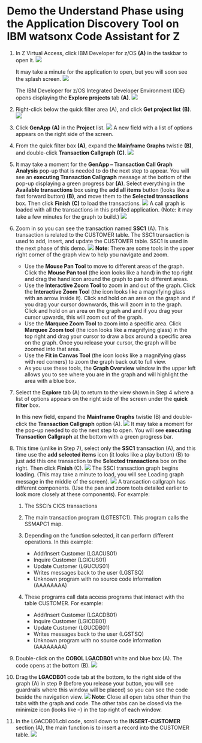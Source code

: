 # Demo the Understand Phase using the Application Discovery Tool on IBM watsonx Code Assistant for Z 
1. In Z Virtual Access, click IBM Developer for z/OS **(A)** in the taskbar to open it.
   ![](images/taskbar1.png)
   
   It may take a minute for the application to open, but you will soon see the splash screen.
   ![](images/splash.png)

   The IBM Developer for z/OS Integrated Developer Environment (IDE) opens displaying the **Explore projects** tab **(A)**.
   ![](images/explorprojects1.png)

2. Right-click below the quick filter area (A), and click **Get project list** **(B)**.
   ![](images/getprojlist.png)

3. Click **GenApp** **(A)** in the **Project** list.
   ![](images/GenApp.png)
   A new field with a list of options appears on the right side of the screen.

4. From the quick filter box **(A)**, expand the **Mainframe Graphs** twistie **(B)**, and double-click **Transaction Callgraph** **(C)**.
   ![](images/transactioncallgraph.png)

5. It may take a moment for the **GenApp – Transaction Call Graph Analysis** pop-up that is needed to do the next step to appear.
   You will see an **executing Transaction Callgraph** message at the bottom of the pop-up displaying a green progress bar **(A)**.
   Select everything in the **Available transactions** box using the **add all items** button (looks like a fast forward button) **(B)**, and move them to the **Selected transactions** box.
   Then click **Finish** **(C)** to load the transactions.
   ![](images/GenApp-selecttransactions.png)
   A call graph is loaded with all the transactions in this profiled application. (Note: it may take a few minutes for the graph to build.)
   ![](images/callgraph.png)

6. Zoom in so you can see the transaction named **SSC1** (A). This transaction is related to the CUSTOMER table. The SSC1 transaction is used to add, insert, and update the CUSTOMER table. SSC1 is used in the next phase of this demo.
   ![](images/ssc1callgraph.png)
   **Note**: There are some tools in the upper right corner of the graph view to help you navigate and zoom.
   
   - Use the **Mouse Pan Tool** to move to different areas of the graph. Click the **Mouse Pan tool** (the icon looks like a hand) in the top right and drag the hand icon around the graph to pan to different areas.
   - Use the **Interactive Zoom Tool** to zoom in and out of the graph. Click the **Interactive Zoom Tool** (the icon looks like a magnifying glass with an arrow inside it). Click and hold on an area on the graph and if you drag your cursor downwards, this will zoom in to the graph. Click and hold on an area on the graph and and if you drag your cursor upwards, this will zoom out of the graph.
   - Use the **Marquee Zoom Tool** to zoom into a specific area. Click **Marquee Zoom tool** (the icon looks like a magnifying glass) in the top right and drag your cursor to draw a box around a specific area on the graph. Once you release your cursor, the graph will be zoomed into that area.
   - Use the **Fit in Canvas Tool** (the icon looks like a magnifying glass with red corners) to zoom the graph back out to full view. 
   - As you use these tools, the **Graph Overview** window in the upper left allows you to see where you are in the graph and will highlight the area with a blue box.

7. Select the **Explore** tab (A) to return to the view shown in Step 4 where a list of options appears on the right side of the screen under the **quick filter** box. 
   
   In this new field, expand the **Mainframe Graphs** twistie (B) and double-click the **Transaction Callgraph** option (A).
   ![](images/quickfilter1.png)
   It may take a moment for the pop-up needed to do the next step to open. You will see **executing Transaction Callgraph** at the bottom with a green progress bar.
2. This time (unlike in Step 7), select only the **SSC1** transaction (A), and this time use the **add selected items** icon (it looks like a play button) (B) to just add this one transaction to the **Selected transactions** box on the right. Then click **Finish** (C).
   ![](images/ssc1-select-finish.png)
   The SSCI transaction graph begins loading. (This may take a minute to load, you will see Loading graph message in the middle of the screen).
   ![](images/callgraphssc1.png)
   A transaction callgraph has different components. (Use the pan and zoom tools detailed earlier to look more closely at these components). For example:
   1. The SSCI’s CICS transactions 
   2. The main transaction program (LGTESTC1). This program calls the SSMAPC1 map.
   3. Depending on the function selected, it can perform different operations. In this example:
      - Add/Insert Customer (LGACUS01)
      - Inquire Customer (LGICUS01)
      - Update Customer (LGUCUS01)
      - Writes messages back to the user (LGSTSQ)
      - Unknown program with no source code information (AAAAAAAA)

   4. These programs call data access programs that interact with the table CUSTOMER. For example:
      - Add/Insert Customer (LGACDB01)
      - Inquire Customer (LGICDB01)
      - Update Customer (LGUCDB01)
      - Writes messages back to the user (LGSTSQ)
      - Unknown program with no source code information (AAAAAAAA)

9.	Double-click on the **COBOL LGACDB01** white and blue box (A). The code opens at the bottom (B).
   ![](images/cobollgacdbo1.png)
10.	Drag the **LGACDB01** code tab at the bottom, to the right side of the graph (A) in step 9 (before you release your button, you will see guardrails where this window will be placed) so you can see the code beside the navigation view.
   ![](images/cobollgacdbo11.png)
   **Note**: Close all open tabs other than the tabs with the graph and code. The other tabs can be closed via the minimize icon (looks like –) in the top right of each window.
11.	In the LGACDB01.cbl code, scroll down to the **INSERT-CUSTOMER** section (A), the main function is to insert a record into the CUSTOMER table.
   ![](images/cobollgacdbo12.png)

